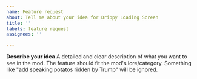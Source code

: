 ```yaml
---
name: Feature request
about: Tell me about your idea for Drippy Loading Screen
title: ''
labels: feature request
assignees: ''

---
```


**Describe your idea**
A detailed and clear description of what you want to see in the mod.
The feature should fit the mod's lore/category. Something like "add speaking potatos ridden by Trump" will be ignored.
